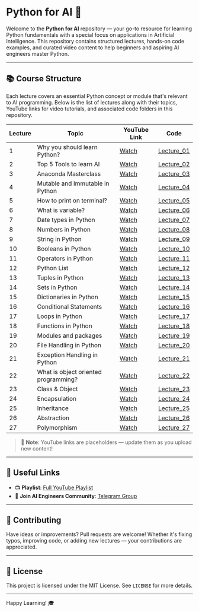 # Python for AI 🚀

Welcome to the **Python for AI** repository — your go-to resource for learning Python fundamentals with a special focus on applications in Artificial Intelligence. This repository contains structured lectures, hands-on code examples, and curated video content to help beginners and aspiring AI engineers master Python.

---

## 📚 Course Structure

Each lecture covers an essential Python concept or module that's relevant to AI programming. Below is the list of lectures along with their topics, YouTube links for video tutorials, and associated code folders in this repository.

| Lecture | Topic | YouTube Link | Code |
|--------|-------|--------------|------|
| 1 | Why you should learn Python? | [Watch](https://youtu.be/CDf7i-CzHUI) | [Lecture_01](Lecture_01) |
| 2 | Top 5 Tools to learn AI | [Watch](https://youtu.be/RENFa5eLo9M) | [Lecture_02](Lecture_02) |
| 3 | Anaconda Masterclass | [Watch](https://youtu.be/zCAbghJTZHc) | [Lecture_03](Lecture_03) |
| 4 | Mutable and Immutable in Python | [Watch](https://youtu.be/bOtwXmTDDp8) | [Lecture_04](Lecture_04) |
| 5 | How to print on terminal? | [Watch](https://youtu.be/I7Z9paqAaPc) | [Lecture_05](Lecture_05) |
| 6 | What is variable? | [Watch](https://youtu.be/uxGkJ3e6xjs) | [Lecture_06](Lecture_06) |
| 7 | Date types in Python | [Watch](https://youtu.be/q0BrpqXbfv4) | [Lecture_07](Lecture_07) |
| 8 | Numbers in Python | [Watch](https://youtu.be/6nnppfq9Gag) | [Lecture_08](Lecture_08) |
| 9 | String in Python | [Watch](https://youtu.be/PG3NrrcLXhc) | [Lecture_09](Lecture_09) |
| 10 | Booleans in Python | [Watch](https://youtu.be/3WxddJaRE-k) | [Lecture_10](Lecture_10) |
| 11 | Operators in Python | [Watch](https://youtu.be/7BrLoI06ZTc) | [Lecture_11](Lecture_11) |
| 12 | Python List | [Watch](https://youtu.be/oqaWQcMN9AE) | [Lecture_12](Lecture_12) |
| 13 | Tuples in Python | [Watch](https://youtu.be/dcfEf7saUpI) | [Lecture_13](Lecture_13) |
| 14 | Sets in Python | [Watch](https://youtu.be/258MeT8GWQI) | [Lecture_14](Lecture_14) |
| 15 | Dictionaries in Python | [Watch](https://youtu.be/BTqLH99x52w) | [Lecture_15](Lecture_15) |
| 16 | Conditional Statements | [Watch](https://youtu.be/f8w8GDyHjZI) | [Lecture_16](Lecture_16) |
| 17 | Loops in Python | [Watch](https://youtu.be/8NrBm8huLzA) | [Lecture_17](Lecture_17) |
| 18 | Functions in Python | [Watch](https://youtu.be/OdazCxfBhUQ) | [Lecture_18](Lecture_18) |
| 19 | Modules and packages | [Watch](https://youtu.be/JEgn9n-Dt4k) | [Lecture_19](Lecture_19) |
| 20 | File Handling in Python | [Watch](https://youtu.be/0MLyYgoYPM4) | [Lecture_20](Lecture_20) |
| 21 | Exception Handling in Python | [Watch](https://youtu.be/9ZW1cj7udU8) | [Lecture_21](Lecture_21) |
| 22 | What is object oriented programming? | [Watch](https://youtu.be/cLz13HSJhmg) | [Lecture_22](Lecture_22) |
| 23 | Class & Object | [Watch](https://youtu.be/NR9n0_7YEB8) | [Lecture_23](Lecture_23) |
| 24 | Encapsulation | [Watch](https://youtu.be/fgZ0GQBmxJw) | [Lecture_24](Lecture_24) |
| 25 | Inheritance | [Watch](https://youtu.be/5u8UNEljtYg) | [Lecture_25](Lecture_25) |
| 26 | Abstraction | [Watch](https://youtu.be/Ui_CHFd9TFo) | [Lecture_26](Lecture_26) |
| 27 | Polymorphism | [Watch](https://youtu.be/PiKhZYewKRg) | [Lecture_27](Lecture_27) |

> 📌 **Note**: YouTube links are placeholders — update them as you upload new content!

---

## 🔗 Useful Links

- 📺 **Playlist**: [Full YouTube Playlist](https://www.youtube.com/playlist?list=PLRXO6ANg6wvcgSTFrvG-D3rbjsvuTuAjn)
- 🧠 **Join AI Engineers Community**: [Telegram Group](https://t.me/AIEngineersClub)

---

## 🤝 Contributing

Have ideas or improvements? Pull requests are welcome! Whether it's fixing typos, improving code, or adding new lectures — your contributions are appreciated.

---

## 📜 License

This project is licensed under the MIT License. See `LICENSE` for more details.

---

Happy Learning! 🎓
